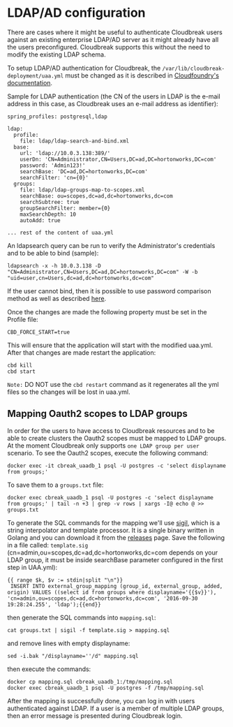 # LDAP/AD configuration

There are cases where it might be useful to authenticate Cloudbreak users against an existing enterprise LDAP/AD server as it might already have all the users preconfigured. Cloudbreak supports this without the need to modify the existing LDAP schema.

To setup LDAP/AD authentication for Cloudbreak, the `/var/lib/cloudbreak-deployment/uaa.yml` must be changed as it is described in [Cloudfoundry's documentation](https://github.com/cloudfoundry/uaa/blob/master/docs/UAA-LDAP.md).

Sample for LDAP authentication (the CN of the users in LDAP is the e-mail address in this case, as Cloudbreak uses an e-mail address as identifier):
```
spring_profiles: postgresql,ldap

ldap:
  profile:
    file: ldap/ldap-search-and-bind.xml
  base:
    url: 'ldap://10.0.3.138:389/'
    userDn: 'CN=Administrator,CN=Users,DC=ad,DC=hortonworks,DC=com'
    password: 'Admin123!'
    searchBase: 'DC=ad,DC=hortonworks,DC=com'
    searchFilter: 'cn={0}'
  groups:
    file: ldap/ldap-groups-map-to-scopes.xml
    searchBase: ou=scopes,dc=ad,dc=hortonworks,dc=com
    searchSubtree: true
    groupSearchFilter: member={0}
    maxSearchDepth: 10
    autoAdd: true

... rest of the content of uaa.yml
```
An ldapsearch query can be run to verify the Administrator's credentials and to be able to bind (sample):
```
ldapsearch -x -h 10.0.3.138 -D "CN=Administrator,CN=Users,DC=ad,DC=hortonworks,DC=com" -W -b "uid=user,cn=Users,dc=ad,dc=hortonworks,dc=com"
```
If the user cannot bind, then it is possible to use password comparison method as well as described [here](https://github.com/cloudfoundry/uaa/blob/master/docs/UAA-LDAP.md#selecting-an-authentication-method).

Once the changes are made the following property must be set in the Profile file:
```
CBD_FORCE_START=true
```
This will ensure that the application will start with the modified uaa.yml. After that changes are made restart the application:
```
cbd kill
cbd start
```
`Note:` DO NOT use the `cbd restart` command as it regenerates all the yml files so the changes will be lost in uaa.yml.

## Mapping Oauth2 scopes to LDAP groups
In order for the users to have access to Cloudbreak resources and to be able to create clusters the Oauth2 scopes must be mapped to LDAP groups. At the moment Cloudbreak only supports `one LDAP group per user` scenario.
To see the Oauth2 scopes, execute the following command:
```
docker exec -it cbreak_uaadb_1 psql -U postgres -c 'select displayname from groups;'
```
To save them to a `groups.txt` file:
```
docker exec cbreak_uaadb_1 psql -U postgres -c 'select displayname from groups;' | tail -n +3 | grep -v rows | xargs -I@ echo @ >> groups.txt
```
To generate the SQL commands for the mapping we'll use [sigil](https://github.com/gliderlabs/sigil), which is a string interpolator and template processor. It is a single binary written in Golang and you can download it from the [releases](https://github.com/gliderlabs/sigil/releases) page.
Save the following in a file called: `template.sig` (cn=admin,ou=scopes,dc=ad,dc=hortonworks,dc=com depends on your LDAP group, it must be inside searchBase parameter configured in the first step in UAA.yml):
```
{{ range $k, $v := stdin|split "\n"}}
 INSERT INTO external_group_mapping (group_id, external_group, added, origin) VALUES ((select id from groups where displayname='{{$v}}'), 'cn=admin,ou=scopes,dc=ad,dc=hortonworks,dc=com', '2016-09-30 19:28:24.255', 'ldap');{{end}}
```
then generate the SQL commands into `mapping.sql`:
```
cat groups.txt | sigil -f template.sig > mapping.sql
```
and remove lines with empty displayname:
```
sed -i.bak "/displayname=''/d" mapping.sql
```
then execute the commands:
```
docker cp mapping.sql cbreak_uaadb_1:/tmp/mapping.sql
docker exec cbreak_uaadb_1 psql -U postgres -f /tmp/mapping.sql
```
After the mapping is successfully done, you can log in with users authenticated against LDAP.
If a user is a member of multiple LDAP groups, then an error message is presented during Cloudbreak login.  
